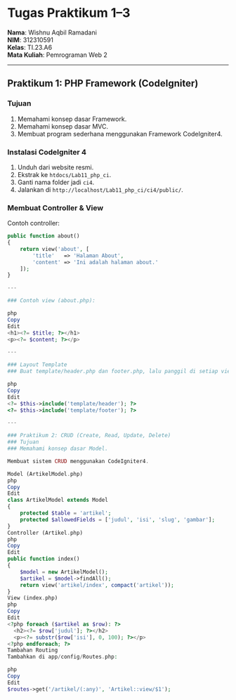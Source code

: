 # Tugas Praktikum 1–3

**Nama**: Wishnu Aqbil Ramadani  
**NIM**: 312310591  
**Kelas**: TI.23.A6  
**Mata Kuliah**: Pemrograman Web 2

---

## Praktikum 1: PHP Framework (CodeIgniter)

### Tujuan
1. Memahami konsep dasar Framework.
2. Memahami konsep dasar MVC.
3. Membuat program sederhana menggunakan Framework CodeIgniter4.

### Instalasi CodeIgniter 4
1. Unduh dari website resmi.
2. Ekstrak ke `htdocs/Lab11_php_ci`.
3. Ganti nama folder jadi `ci4`.
4. Jalankan di `http://localhost/Lab11_php_ci/ci4/public/`.

### Membuat Controller & View
Contoh controller:
```php
public function about()
{
    return view('about', [
        'title'   => 'Halaman About',
        'content' => 'Ini adalah halaman about.'
    ]);
}

---

### Contoh view (about.php):

php
Copy
Edit
<h1><?= $title; ?></h1>
<p><?= $content; ?></p>

---

### Layout Template
### Buat template/header.php dan footer.php, lalu panggil di setiap view menggunakan:

php
Copy
Edit
<?= $this->include('template/header'); ?>
<?= $this->include('template/footer'); ?>

---

### Praktikum 2: CRUD (Create, Read, Update, Delete)
### Tujuan
### Memahami konsep dasar Model.

Membuat sistem CRUD menggunakan CodeIgniter4.

Model (ArtikelModel.php)
php
Copy
Edit
class ArtikelModel extends Model
{
    protected $table = 'artikel';
    protected $allowedFields = ['judul', 'isi', 'slug', 'gambar'];
}
Controller (Artikel.php)
php
Copy
Edit
public function index()
{
    $model = new ArtikelModel();
    $artikel = $model->findAll();
    return view('artikel/index', compact('artikel'));
}
View (index.php)
php
Copy
Edit
<?php foreach ($artikel as $row): ?>
  <h2><?= $row['judul']; ?></h2>
  <p><?= substr($row['isi'], 0, 100); ?></p>
<?php endforeach; ?>
Tambahan Routing
Tambahkan di app/config/Routes.php:

php
Copy
Edit
$routes->get('/artikel/(:any)', 'Artikel::view/$1');
